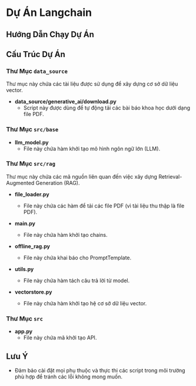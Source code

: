 # Dự Án Langchain

## Hướng Dẫn Chạy Dự Án

## Cấu Trúc Dự Án

### Thư Mục `data_source`
Thư mục này chứa các tài liệu được sử dụng để xây dựng cơ sở dữ liệu vector.

- **data_source/generative_ai/download.py**
  - Script này được dùng để tự động tải các bài báo khoa học dưới dạng file PDF.

### Thư Mục `src/base`
- **llm_model.py**
  - File này chứa hàm khởi tạo mô hình ngôn ngữ lớn (LLM).

### Thư Mục `src/rag`
Thư mục này chứa các mã nguồn liên quan đến việc xây dựng Retrieval-Augmented Generation (RAG).

- **file_loader.py**
  - File này chứa các hàm để tải các file PDF (vì tài liệu thu thập là file PDF).
  
- **main.py**
  - File này chứa hàm khởi tạo chains.
  
- **offline_rag.py**
  - File này chứa khai báo cho PromptTemplate.
  
- **utils.py**
  - File này chứa hàm tách câu trả lời từ model.
  
- **vectorstore.py**
  - File này chứa hàm khởi tạo hệ cơ sở dữ liệu vector.

### Thư Mục `src`
- **app.py**
  - File này chứa mã khởi tạo API.

## Lưu Ý
- Đảm bảo cài đặt mọi phụ thuộc và thực thi các script trong môi trường phù hợp để tránh các lỗi không mong muốn.
